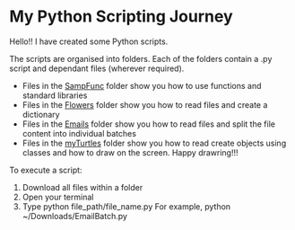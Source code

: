 # My Python Scripting Journey

Hello!! I have created some Python scripts.

The scripts are organised into folders. Each of the folders contain a .py script and dependant files (wherever required).

* Files in the [SampFunc](https://github.com/deeptikorwar/MyPython/tree/master/SampFunc) folder show you how to use functions and standard libraries
* Files in the [Flowers](https://github.com/deeptikorwar/MyPython/tree/master/Flowers) folder show you how to read files and create a dictionary
* Files in the [Emails](https://github.com/deeptikorwar/MyPython/tree/master/Emails) folder show you how to read files and split the file content into individual batches
* Files in the [myTurtles](https://github.com/deeptikorwar/MyPython/tree/master/myTurtles) folder show you how to read create objects using classes and how to draw on the screen. Happy drawring!!!

To execute a script:
1. Download all files within a folder
2. Open your terminal
3. Type python file_path/file_name.py For example, python ~/Downloads/EmailBatch.py
